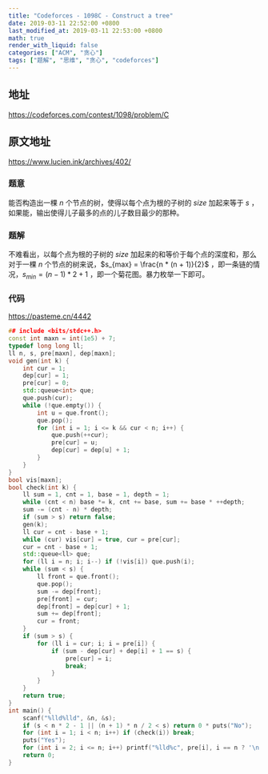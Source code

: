 ```yaml
---
title: "Codeforces - 1098C - Construct a tree"
date: 2019-03-11 22:52:00 +0800
last_modified_at: 2019-03-11 22:53:00 +0800
math: true
render_with_liquid: false
categories: ["ACM", "贪心"]
tags: ["题解", "思维", "贪心", "codeforces"]
---
```


## 地址

https://codeforces.com/contest/1098/problem/C

## 原文地址

https://www.lucien.ink/archives/402/

### 题意

能否构造出一棵 $n$ 个节点的树，使得以每个点为根的子树的 $size$ 加起来等于 $s$ ，如果能，输出使得儿子最多的点的儿子数目最少的那种。

### 题解

不难看出，以每个点为根的子树的 $size$ 加起来的和等价于每个点的深度和，那么对于一棵 $n$ 个节点的树来说，$s_{max} = \frac{n * (n + 1)}{2}$ ，即一条链的情况，$s_{min} = (n - 1) * 2 + 1$ ，即一个菊花图。暴力枚举一下即可。

### 代码

https://pasteme.cn/4442

```cpp
## include <bits/stdc++.h>
const int maxn = int(1e5) + 7;
typedef long long ll;
ll n, s, pre[maxn], dep[maxn];
void gen(int k) {
	int cur = 1;
	dep[cur] = 1;
	pre[cur] = 0;
	std::queue<int> que;
	que.push(cur);
	while (!que.empty()) {
		int u = que.front();
		que.pop();
		for (int i = 1; i <= k && cur < n; i++) {
			que.push(++cur);
			pre[cur] = u;
			dep[cur] = dep[u] + 1;
		}
	}
}
bool vis[maxn];
bool check(int k) {
	ll sum = 1, cnt = 1, base = 1, depth = 1;
    while (cnt < n) base *= k, cnt += base, sum += base * ++depth;
    sum -= (cnt - n) * depth;
	if (sum > s) return false;
	gen(k);
	ll cur = cnt - base + 1;
	while (cur) vis[cur] = true, cur = pre[cur];
	cur = cnt - base + 1;
	std::queue<ll> que;
	for (ll i = n; i; i--) if (!vis[i]) que.push(i);
	while (sum < s) {
		ll front = que.front();
		que.pop();
		sum -= dep[front];
		pre[front] = cur;
		dep[front] = dep[cur] + 1;
		sum += dep[front];
		cur = front;
	}
	if (sum > s) {
		for (ll i = cur; i; i = pre[i]) {
			if (sum - dep[cur] + dep[i] + 1 == s) {
				pre[cur] = i;
				break;
			}
		}
	}
	return true;
}
int main() {
	scanf("%lld%lld", &n, &s);
	if (s < n * 2 - 1 || (n + 1) * n / 2 < s) return 0 * puts("No");
	for (int i = 1; i < n; i++) if (check(i)) break;
	puts("Yes");
	for (int i = 2; i <= n; i++) printf("%lld%c", pre[i], i == n ? '\n' : ' ');
	return 0;
}
```